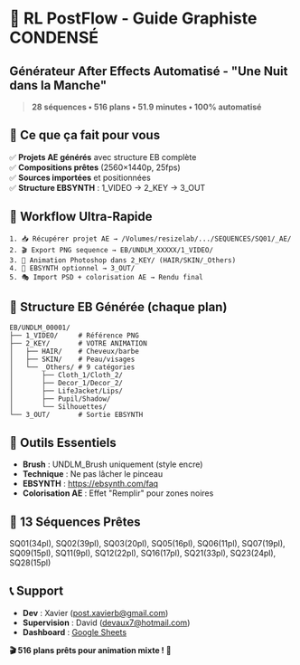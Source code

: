 # 🎨 RL PostFlow - Guide Graphiste CONDENSÉ
## Générateur After Effects Automatisé - "Une Nuit dans la Manche"

> **28 séquences • 516 plans • 51.9 minutes • 100% automatisé**

## 🎯 **Ce que ça fait pour vous**
✅ **Projets AE générés** avec structure EB complète  
✅ **Compositions prêtes** (2560×1440p, 25fps)  
✅ **Sources importées** et positionnées  
✅ **Structure EBSYNTH** : 1_VIDEO → 2_KEY → 3_OUT  

## 🔄 **Workflow Ultra-Rapide**
```
1. 📥 Récupérer projet AE → /Volumes/resizelab/.../SEQUENCES/SQ01/_AE/
2. 🎬 Export PNG sequence → EB/UNDLM_XXXXX/1_VIDEO/
3. 🎨 Animation Photoshop dans 2_KEY/ (HAIR/SKIN/_Others)
4. 🤖 EBSYNTH optionnel → 3_OUT/
5. 🎭 Import PSD + colorisation AE → Rendu final
```

## 📁 **Structure EB Générée** (chaque plan)
```
EB/UNDLM_00001/
├── 1_VIDEO/     # Référence PNG
├── 2_KEY/       # VOTRE ANIMATION
│   ├── HAIR/    # Cheveux/barbe
│   ├── SKIN/    # Peau/visages
│   └── _Others/ # 9 catégories
│       ├── Cloth_1/Cloth_2/
│       ├── Decor_1/Decor_2/
│       ├── LifeJacket/Lips/
│       ├── Pupil/Shadow/
│       └── Silhouettes/
└── 3_OUT/       # Sortie EBSYNTH
```

## 🎨 **Outils Essentiels**
- **Brush** : UNDLM_Brush uniquement (style encre)
- **Technique** : Ne pas lâcher le pinceau
- **EBSYNTH** : https://ebsynth.com/faq
- **Colorisation AE** : Effet "Remplir" pour zones noires

## 🚀 **13 Séquences Prêtes**
SQ01(34pl), SQ02(39pl), SQ03(20pl), SQ05(16pl), SQ06(11pl), SQ07(19pl), SQ09(15pl), SQ11(9pl), SQ12(22pl), SQ16(17pl), SQ21(33pl), SQ23(24pl), SQ28(15pl)

## 📞 **Support**
- **Dev** : Xavier (post.xavierb@gmail.com)
- **Supervision** : David (devaux7@hotmail.com)
- **Dashboard** : [Google Sheets](https://docs.google.com/spreadsheets/d/1mVni49q63ItOvChyUmh7AD_BXN-MsMhz4krzGzMOUKI/edit)

**🎬 516 plans prêts pour animation mixte ! 🎨**
